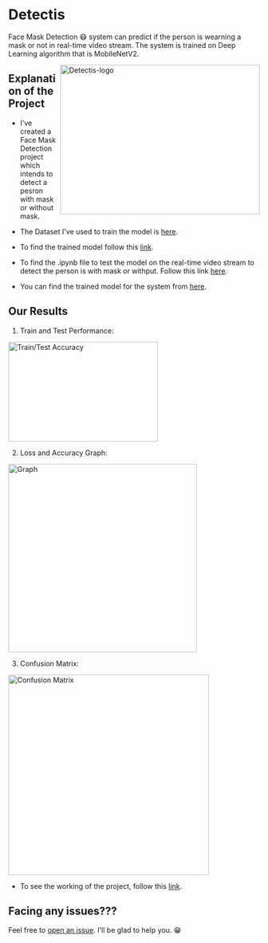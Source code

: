 # Detectis
Face Mask Detection 😷 system can predict if the person is wearning a mask or not in real-time video stream. The system is trained on Deep Learning algorithm that is MobileNetV2.

<img align=right height=300 width=400 alt="Detectis-logo" src="https://user-images.githubusercontent.com/61371035/140792467-4ef606ab-69d4-4884-85bf-bc6b87cf5b6d.png"/>

## Explanation of the Project
- I've created a Face Mask Detection project which intends to detect a pesron with mask or without mask.

- The Dataset I've used to train the model is [here](https://github.com/yuezunli/celeb-deepfakeforensics).

- To find the trained model follow this [link](https://github.com/iamvatsalpatel/Detectis/blob/main/Mask_Detection_Model_MobileNetv2.ipynb).

- To find the .ipynb file to test the model on the real-time video stream to detect the person is with mask or withput. Follow this link [here](https://github.com/iamvatsalpatel/Detectis/blob/main/Test_Mask_Video.ipynb).

- You can find the trained model for the system from [here](https://github.com/iamvatsalpatel/Detectis/blob/main/Mask-Detection.model).

## Our Results

1) Train and Test Performance:
<img width="300" height="200" alt="Train/Test Accuracy" src="https://user-images.githubusercontent.com/61371035/140794150-df1203f6-e2d9-47f5-8a38-73664c7ca4ce.png"/>

2) Loss and Accuracy Graph:
<img width="378" alt="Graph" src="https://user-images.githubusercontent.com/61371035/140794641-ac541758-f3ca-4276-8565-08a28271f354.png"/>

3) Confusion Matrix:
<img width="402" alt="Confusion Matrix" src="https://user-images.githubusercontent.com/61371035/140794911-3cc0c9de-33e5-4bb9-a598-f65edaf390ea.png"/>

- To see the working of the project, follow this [link](https://github.com/iamvatsalpatel/Detectis/blob/main/Implementation%20Video.mov).

## Facing any issues???
Feel free to [open an issue](https://github.com/iamvatsalpatel/Detectis/issues/new?assignees=&labels=Query&title=Query). I'll be glad to help you. 😁

